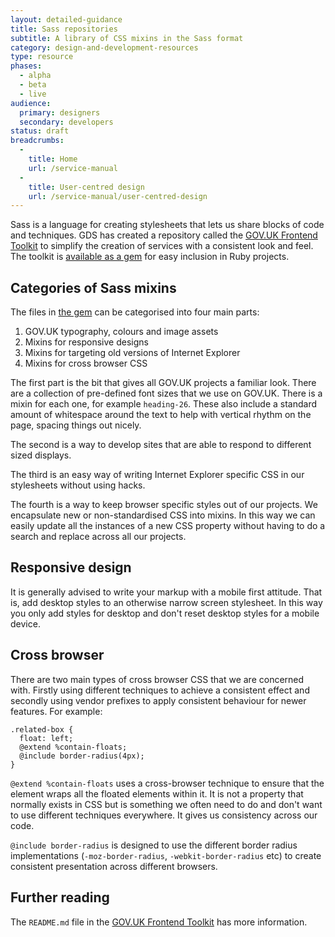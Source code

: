```yaml
---
layout: detailed-guidance
title: Sass repositories
subtitle: A library of CSS mixins in the Sass format
category: design-and-development-resources
type: resource
phases:
  - alpha
  - beta
  - live
audience:
  primary: designers
  secondary: developers
status: draft
breadcrumbs:
  -
    title: Home
    url: /service-manual
  -
    title: User-centred design
    url: /service-manual/user-centred-design
---
```


Sass is a language for creating stylesheets that lets us share blocks of code and techniques. GDS has created a repository called the [GOV.UK Frontend Toolkit][govuk_frontend_toolkit] to simplify the creation of services with a consistent look and feel. The toolkit is [available as a gem][govuk_frontend_toolkit_gem] for easy inclusion in Ruby projects.

## Categories of Sass mixins

The files in [the gem][govuk_frontend_toolkit_gem] can be categorised into four main parts:

1. GOV.UK typography, colours and image assets
2. Mixins for responsive designs
3. Mixins for targeting old versions of Internet Explorer
4. Mixins for cross browser CSS

The first part is the bit that gives all GOV.UK projects a familiar look. There are a collection of pre-defined font sizes that we use on GOV.UK. There is a mixin for each one, for example `heading-26`. These also include a standard amount of whitespace around the text to help with vertical rhythm on the page, spacing things out nicely.

The second is a way to develop sites that are able to respond to different sized displays.

The third is an easy way of writing Internet Explorer specific CSS in our stylesheets without using hacks.

The fourth is a way to keep browser specific styles out of our projects. We encapsulate new or non-standardised CSS into mixins. In this way we can easily update all the instances of a new CSS property without having to do a search and replace across all our projects.

## Responsive design

It is generally advised to write your markup with a mobile first attitude. That is, add desktop styles to an otherwise narrow screen stylesheet. In this way you only add styles for desktop and don't reset desktop styles for a mobile device.

## Cross browser

There are two main types of cross browser CSS that we are concerned with. Firstly using different techniques to achieve a consistent effect and secondly using vendor prefixes to apply consistent behaviour for newer features. For example:

    .related-box {
      float: left;
      @extend %contain-floats;
      @include border-radius(4px);
    }

`@extend %contain-floats` uses a cross-browser technique to ensure that the element wraps all the floated elements within it. It is not a property that normally exists in CSS but is something we often need to do and don't want to use different techniques everywhere. It gives us consistency across our code.

`@include border-radius` is designed to use the different border radius implementations (`-moz-border-radius`, `-webkit-border-radius` etc) to create consistent presentation across different browsers.

## Further reading

The `README.md` file in the [GOV.UK Frontend Toolkit][govuk_frontend_toolkit] has more information.

[govuk_frontend_toolkit]: https://github.com/alphagov/govuk_frontend_toolkit
[govuk_frontend_toolkit_gem]: https://github.com/alphagov/govuk_frontend_toolkit_gem
